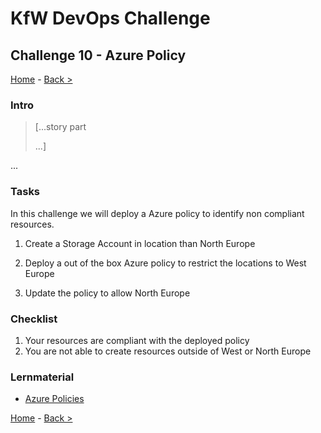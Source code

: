 # KfW DevOps Challenge

## Challenge 10 - Azure Policy

[Home](../../README.md) - [Back >](../challenge09/README.md)

### Intro

>[...story part
>
>...]

...

### Tasks

In this challenge we will deploy a Azure policy to identify non compliant resources.

1. Create a Storage Account in location than North Europe
   
2. Deploy a out of the box Azure policy to restrict the locations to West Europe

3. Update the policy to allow North Europe

### Checklist

1. Your resources are compliant with the deployed policy
2. You are not able to create resources outside of West or North Europe

### Lernmaterial

- [Azure Policies](https://docs.microsoft.com/en-us/azure/governance/policy/overview)


[Home](../../README.md) - [Back >](../challenge09/README.md)